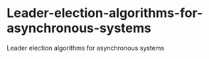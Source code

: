 # Leader-election-algorithms-for-asynchronous-systems
Leader election algorithms for asynchronous systems

